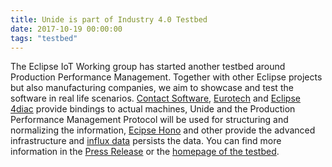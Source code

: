 ```yaml
---
title: Unide is part of Industry 4.0 Testbed
date: 2017-10-19 00:00:00
tags: "testbed"
---
```

The Eclipse IoT Working group has started another testbed around Production Performance Management. Together with other Eclipse projects but also manufacturing companies, we aim to showcase and test the software in real life scenarios.
[Contact Software](https://www.contact-software.com), [Eurotech](https://www.eurotech.com) and [Eclipse 4diac](https://www.eclipse.org/4diac/) provide bindings to actual machines, Unide and the Production Performance Management Protocol will be used for structuring and normalizing the information, [Ecipse Hono](https://projects.eclipse.org/projects/iot.hono) and other provide the advanced infrastructure and [influx data](https://www.influxdata.com/) persists the data.
You can find more information in the [Press Release](https://eclipse.org/org/press-release/20171019_industry40_testbed.php) or the [homepage of the testbed](https://iot.eclipse.org/testbeds/production-performance-management/#).
